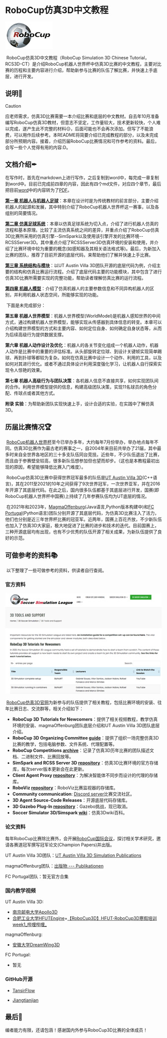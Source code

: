 # RoboCup仿真3D中文教程

![RoboCup](图片/1.15.png)

​	RoboCup仿真3D中文教程（RoboCup Simulation 3D Chinese Tutorial，RCS3D-CT）是介绍RoboCup机器人世界杯中仿真3D比赛的中文教程，主要对比赛的历程和主要内容进行介绍，帮助新参与比赛的队伍了解比赛，并快速上手底层，进行开发。

## 说明📑

> [!CAUTION]
>
> ​	应老师需求，仿真3D比赛需要一本介绍比赛和底层的中文教材。自去年10月准备编写RoboCup仿真3D教材，但意志不坚定，工作量较大，技术更新较快，个人难以完成，遂产生此不完整的材料😔，后面可能也不会再次添加。但写了不能浪费，可以用作后续参考。本README将简要介绍已完成教程的部分，以及未完成部分所预期内容。接着，介绍历届RoboCup比赛情况和可作参考的资料。最后，会写一些个人觉得有用的内容:D。

## 文档介绍✒

​	在写作时，首先在markdown上进行写作，之后复制到word中，每完成一章复制到word中。目前已完成前四章的内容，因此有四个md文件，对应四个章节，最后把目前[word](word/RoboCup仿真3D中文教程word版.docx)中的内容转为了[PDF](pdf/RoboCup仿真3D中文教程pdf版.pdf)。

**[第一章 机器人与机器人足球](仿真机器人教程-第1章.md)**：本章在设计时是为传统教材的前言部分，主要介绍机器人的起源和发展，其中特别介绍了RoboCup机器人世界杯这一赛事，以及各组别的简要情况。

**[第二章 仿真足球系统](仿真机器人教程-第2章.md)**：本章以仿真足球系统为切入点，介绍了进行机器人仿真的流程和基本原理。比较了主流仿真系统之间的差异，并重点介绍了RoboCup仿真3D比赛所采用的仿真引擎--SimSpark以及使用该引擎开发的比赛环境--RCSSServer3D。其中重点介绍了RCSSServer3D仿真环境的安装和使用，并介绍了比赛环境中较为重要的概念(如感知器及其相关语法格式等)。最后，为新加入比赛的团队，推荐了目前开源的底层代码，来帮助他们了解并快速上手比赛。

**[第三章 系统结构与模块](仿真机器人教程-第3章.md)**：以UT Austin Villa 3D团队开源的底层代码为例，介绍主要的结构和仿真比赛运行流程。介绍了底层代码主要的功能模块，其中包含了进行仿真3D比赛所需要实现的完整功能，帮助读者理解仿真比赛的运行流程。

**[第四章 机器人模型](仿真机器人教程-第4章.md)**：介绍了仿真机器人的主要参数信息和不同异构机器人的区别，并利用机器人状态空间，所能够实现的功能。

​	下面是未完成部分：

**第五章 机器人世界模型**：机器人世界模型(WorldModel)是机器人感知世界的中间方式，通过构建机器人世界模型，能够实现从传感器到具体信息的转变。本章可以介绍构建世界模型的方式和主要内容、如何定位自身、如何确定自身状态等，从而为后续高级行为提供数据支撑。

**第六章 机器人动作设计及优化**：机器人的各关节变化组成一个机器人动作，机器人动作是比赛中的重要的评估标准。从头部旋转定位球、到设计关键帧实现简单踢球、再到扑球等都较为复杂。如何在仿真比赛中设计一个动作、利用的工具，以及如何对其进行优化。或者不通过具体设计利用深度强化学习，让机器人自行探索实现令人惊艳的效果。

**第七章 机器人高级行为与团队决策**：各机器人信息不直接共享，如何实现团队间的合作。利用世界模型提供的信息，构建高级团队决策，实现11名球员的角色分配、传球点或者其他方式。

**附录 实验**：为帮助新团队实现快速上手，设计合适的实验，在实践中了解仿真3D。

## 历届比赛情况🏆

​	[RoboCup机器人世界杯](https://robocup.org)至今已举办多年，大约每年7月份举办，举办地点每年不同。仿真3D比赛作为最古老的赛事之一，自2004年来目前共举办了21届，其中最多时来自全世界各地区的三十多支队伍同台竞技。近些年，不少队伍退出了比赛，而且由于参赛壁垒较高，很多新队伍想参加但也望而却步。（这也是本教程最初出现的原因，希望能够降低比赛入门难度）。

​	RoboCup仿真3D比赛中获得世界冠军最多的队伍是[UT Austin Villa 3D](https://github.com/LARG/utaustinvilla3d)(C++语言)，其在2011至2021的10年之间获得了9次世界冠军，一次世界亚军，并在2016年开源了其底层代码。在此之后，国内很多队伍都基于其底层进行开发，国赛(即RoboCup机器人世界杯中国赛)上持续了几年参赛队伍均为UT底层的情况。

​	在2021年和2023年，[MagmaOffenburg](https://github.com/magmaOffenburg/magmaRelease)(Java语言,Python版本构建中)和[FC Portugal](https://github.com/m-abr/FCPCodebase)(Python语言)团队分别开源了其底层代码，为仿真3D比赛注入了活力，他们也分别是近三年世界杯比赛的冠亚军。近两年，国赛上百花齐放，不少新队伍也加入了仿真3D大家庭，极大地促进了比赛的进步和技术的迭代。目前国赛上，三种开源底层均有出现，也有不少优秀的队伍开源了相关成果，为新队伍提供了良好的示范。

## 可做参考的资料📚

​	以下整理了一些可做参考的资料，供读者自行查阅。

### 官方资料

<img src="图片/robocup3d-tool.png" style="zoom:50%;" />

​	[RoboCup仿真3D官网](https://ssim.robocup.org/3d-simulation/3d-tools)为新参与的队伍提供了相关教程，包括比赛环境的安装、往年比赛日志、交流群等，相关介绍如下：

- **RoboCup 3D Tutorials for Newcomers**：提供了相关视频教程，教学仿真环境的安装、magmaOffenburg团队底层介绍和UT Austin Villa 3D团队底层介绍。
- **RoboCup 3D Organizing Committee [guide](https://github.com/david-simoes-93/RCSoccerSim3dSetup)**：提供了组织一场完整仿真3D比赛的教学，包括电脑参数、文件系统、代理配置等。
- **RoboCup Competitions [archive](https://archive.robocup.info/Soccer/Simulation/3D/)**：记录了仿真3D历年比赛的团队描述文档、二进制文件、比赛回放等。
- **SimSpark and RCSS Server 3D [repository](https://gitlab.com/robocup-sim/SimSpark)**：仿真3D比赛环境的官方存储库，每次server版本更新会在此更新。
- **Client Agent Proxy [repository](https://github.com/magmaOffenburg/magmaProxy)**：为解决智能体不同步而设计的代理的存储库。
- **RoboViz [repository](https://github.com/magmaOffenburg/RoboViz)**：RoboViz比赛监视器的存储库。
- **Community communication**: [Discord server](https://discord.gg/RKtyE99wnJ)比赛交流社区。
- **3D Agent Source-Code Releases**：开源底层代码存储库。
- **3D Gazebo Plug-In [repository](https://bitbucket.org/osrf/robocup3ds)**：Gazebo挑战，现已取消。
- **Soccer Simulator 3D/Simspark [wiki](https://gitlab.com/robocup-sim/SimSpark/-/wikis/home)**：仿真3Dwiki百科。

### 论文资料

每年RoboCup比赛除比赛外，会开展[RoboCup国际会议](https://dblp.org/db/conf/robocup)，探讨相关学术研究，邀请各赛道冠军撰写冠军论文(Champion Papers)并出版。

UT Austin Villa 3D团队：[UT Austin Villa 3D Simulation Publications](https://www.cs.utexas.edu/~AustinVilla/sim/3dsimulation/publications.html)

magmaOffenburg团队：[出版物 --- Publikationen](https://magma.hs-offenburg.de/publikationen)

FC Portugal团队：暂无官方合集

### 国内教学视频

UT Austin Villa 3D:

- [南京邮电大学Apollo3D](https://space.bilibili.com/1731152676)
- [合肥工业大学HFUTEngine](https://space.bilibili.com/1847515850)+[【RoboCup3D】HFUT-RoboCup3D寒假培训 week1_哔哩哔哩_](https://www.bilibili.com/video/BV1wf4y1C7Qv/?spm_id_from=333.1387.homepage.video_card.click&vd_source=401ecefef3816b4b7e3372dff7a963c4)

magmaOffenburg:

- [安徽大学DreamWing3D](https://space.bilibili.com/1573851225)

FC Portugal:

- 暂无

### GitHub开源

- [TansirFlow](https://github.com/TansirFlow)

- [Jiangtianjian](https://github.com/Jiangtianjian)

## 最后🙏

编者能力有限，还请包涵！感谢国内外参与RoboCup3D比赛的全体成员！



